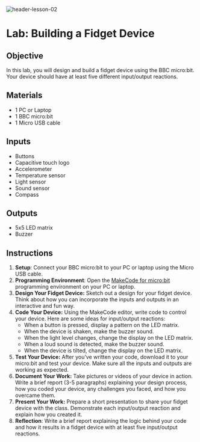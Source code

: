 ![header-lesson-02](assets/header-lesson-02.png)

# Lab: Building a Fidget Device

## Objective

In this lab, you will design and build a fidget device using the BBC micro:bit. Your device should have at least five different input/output reactions.

## Materials

- 1 PC or Laptop
- 1 BBC micro:bit
- 1 Micro USB cable

## Inputs

- Buttons
- Capacitive touch logo
- Accelerometer
- Temperature sensor
- Light sensor
- Sound sensor
- Compass

## Outputs
- 5x5 LED matrix
- Buzzer

## Instructions

1. **Setup**: Connect your BBC micro:bit to your PC or laptop using the Micro USB cable.
2. **Programming Environment**: Open the [MakeCode for micro:bit](https://makecode.microbit.org/) programming environment on your PC or laptop.
3. **Design Your Fidget Device:** Sketch out a design for your fidget device. Think about how you can incorporate the inputs and outputs in an interactive and fun way.
4. **Code Your Device:** Using the MakeCode editor, write code to control your device. Here are some ideas for input/output reactions:
   - When a button is pressed, display a pattern on the LED matrix.
   - When the device is shaken, make the buzzer sound.
   - When the light level changes, change the display on the LED matrix.
   - When a loud sound is detected, make the buzzer sound.
   - When the device is tilted, change the display on the LED matrix.
5. **Test Your Device:** After you’ve written your code, download it to your micro:bit and test your device. Make sure all the inputs and outputs are working as expected.
6. **Document Your Work:** Take pictures or videos of your device in action. Write a brief report (3-5 paragraphs) explaining your design process, how you coded your device, any challenges you faced, and how you overcame them.
7. **Present Your Work:** Prepare a short presentation to share your fidget device with the class. Demonstrate each input/output reaction and explain how you created it.
8. **Reflection**: Write a brief report explaining the logic behind your code and how it results in a fidget device with at least five input/output reactions.
